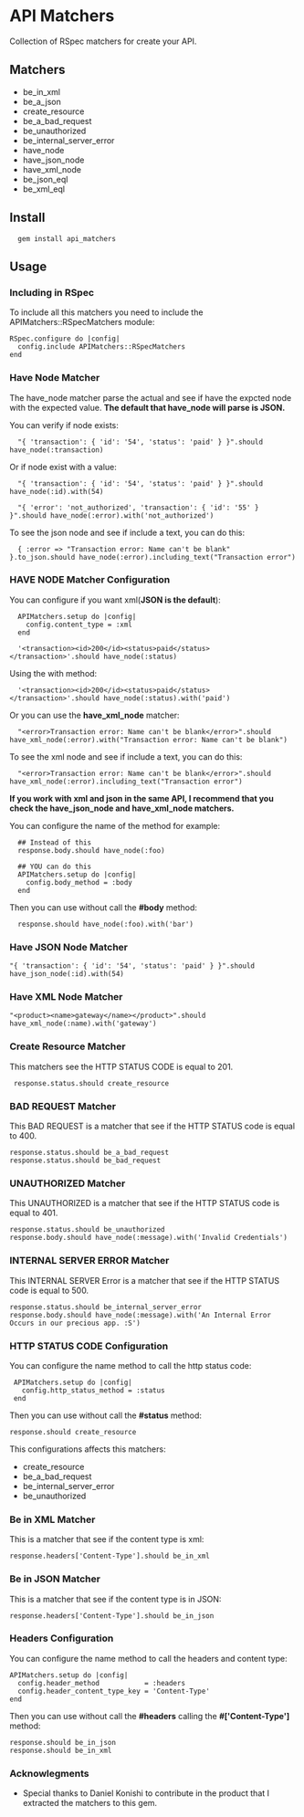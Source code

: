 # API Matchers

Collection of RSpec matchers for create your API.

## Matchers

* be_in_xml
* be_a_json
* create_resource
* be_a_bad_request
* be_unauthorized
* be_internal_server_error
* have_node
* have_json_node
* have_xml_node
* be_json_eql
* be_xml_eql

## Install

      gem install api_matchers

## Usage

### Including in RSpec

To include all this matchers you need to include the APIMatchers::RSpecMatchers module:

    RSpec.configure do |config|
      config.include APIMatchers::RSpecMatchers
    end

### Have Node Matcher

The have_node matcher parse the actual and see if have the expcted node with the expected value.
**The default that have_node will parse is JSON.**

You can verify if node exists:

      "{ 'transaction': { 'id': '54', 'status': 'paid' } }".should have_node(:transaction)

Or if node exist with a value:

      "{ 'transaction': { 'id': '54', 'status': 'paid' } }".should have_node(:id).with(54)

      "{ 'error': 'not_authorized', 'transaction': { 'id': '55' } }".should have_node(:error).with('not_authorized')

To see the json node and see if include a text, you can do this:

      { :error => "Transaction error: Name can't be blank" }.to_json.should have_node(:error).including_text("Transaction error")


### HAVE NODE Matcher Configuration

You can configure if you want xml(**JSON is the default**):

      APIMatchers.setup do |config|
        config.content_type = :xml
      end

      '<transaction><id>200</id><status>paid</status></transaction>'.should have_node(:status)

Using the with method:

      '<transaction><id>200</id><status>paid</status></transaction>'.should have_node(:status).with('paid')

Or you can use the **have_xml_node** matcher:

      "<error>Transaction error: Name can't be blank</error>".should have_xml_node(:error).with("Transaction error: Name can't be blank")

To see the xml node and see if include a text, you can do this:

      "<error>Transaction error: Name can't be blank</error>".should have_xml_node(:error).including_text("Transaction error")

**If you work with xml and json in the same API, I recommend that you check the have_json_node and have_xml_node matchers.**

You can configure the name of the method for example:

      ## Instead of this
      response.body.should have_node(:foo)

      ## YOU can do this
      APIMatchers.setup do |config|
        config.body_method = :body
      end

Then you can use without call the **#body** method:

      response.should have_node(:foo).with('bar')

### Have JSON Node Matcher

    "{ 'transaction': { 'id': '54', 'status': 'paid' } }".should have_json_node(:id).with(54)

### Have XML Node Matcher

    "<product><name>gateway</name></product>".should have_xml_node(:name).with('gateway')


### Create Resource Matcher

This matchers see the HTTP STATUS CODE is equal to 201.

     response.status.should create_resource

### BAD REQUEST Matcher

This BAD REQUEST is a matcher that see if the HTTP STATUS code is equal to 400.

    response.status.should be_a_bad_request
    response.status.should be_bad_request

### UNAUTHORIZED Matcher

This UNAUTHORIZED is a matcher that see if the HTTP STATUS code is equal to 401.

    response.status.should be_unauthorized
    response.body.should have_node(:message).with('Invalid Credentials')

### INTERNAL SERVER ERROR Matcher

This INTERNAL SERVER Error is a matcher that see if the HTTP STATUS code is equal to 500.

    response.status.should be_internal_server_error
    response.body.should have_node(:message).with('An Internal Error Occurs in our precious app. :S')

### HTTP STATUS CODE Configuration

You can configure the name method to call the http status code:

     APIMatchers.setup do |config|
       config.http_status_method = :status
     end

Then you can use without call the **#status** method:

    response.should create_resource

This configurations affects this matchers:

* create_resource
* be_a_bad_request
* be_internal_server_error
* be_unauthorized

### Be in XML Matcher

This is a matcher that see if the content type is xml:

    response.headers['Content-Type'].should be_in_xml

### Be in JSON Matcher

This is a matcher that see if the content type is in JSON:

    response.headers['Content-Type'].should be_in_json

### Headers Configuration

You can configure the name method to call the headers and content type:

    APIMatchers.setup do |config|
      config.header_method           = :headers
      config.header_content_type_key = 'Content-Type'
    end

Then you can use without call the **#headers** calling the **#['Content-Type']** method:

    response.should be_in_json
    response.should be_in_xml

### Acknowlegments

* Special thanks to Daniel Konishi to contribute in the product that I extracted the matchers to this gem.